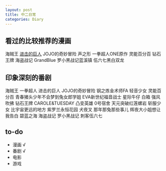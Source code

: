 ```yaml
---    
layout: post    
title: 中二日常  
categories: Diary    
---    
```


## 看过的比较推荐的漫画  
海贼王  [进击的巨人](./2020-08-05-AttackOnTitan.md)  JOJO的奇妙冒险  声之形  一拳超人ONE原作  灵能百分百  钻石王牌  海盗战记  GrandBlue  罗小黑战记蓝溪镇 伍六七黑白双龙

## 印象深刻的番剧  
海贼王  一拳超人  进击的巨人  JOJO的奇妙冒险  钢之炼金术师FA  轻音少女  灵能百分百  青春猪头少年不会梦到兔女郎学姐  EVA新世纪福音战士  星际牛仔  白箱  强风吹拂  钻石王牌  CAROLE&TUESDAY  凸变英雄  0号宿舍  天元突破红莲螺岩  斩服少女  比宇宙更远的地方  紫罗兰永恒花园  犬夜叉  那年那兔那些事儿  辉夜大小姐想让我告白  碧蓝之海  海盗战记 罗小黑战记  刺客伍六七  

## to-do      
- 漫画 √  
- 番剧 √   
- 电影   
- 游戏
